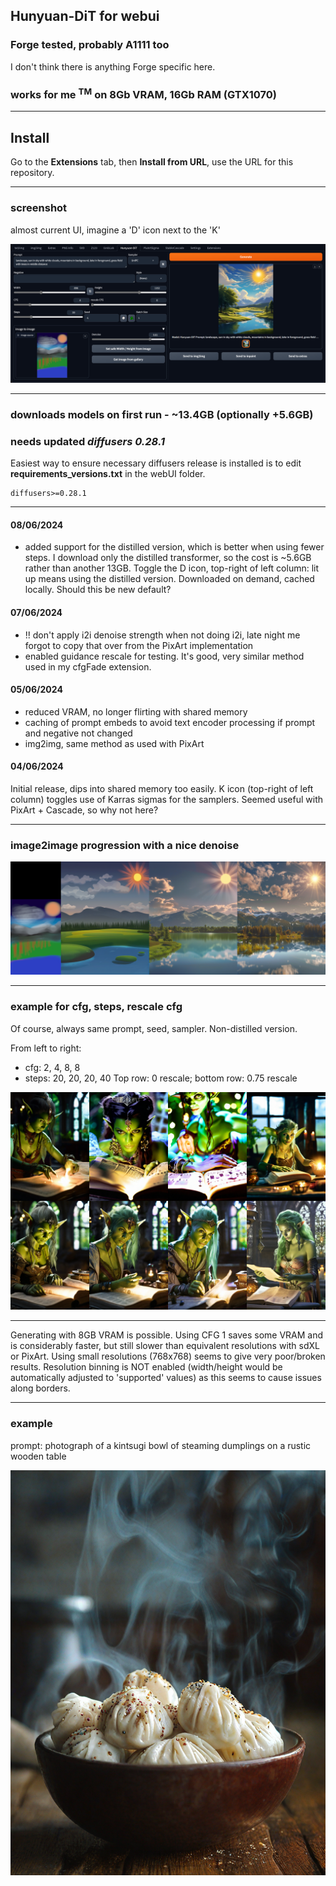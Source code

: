 ## Hunyuan-DiT for webui ##
### Forge tested, probably A1111 too ###
I don't think there is anything Forge specific here.
### works for me <sup>TM</sup> on 8Gb VRAM, 16Gb RAM (GTX1070) ###

---
## Install ##
Go to the **Extensions** tab, then **Install from URL**, use the URL for this repository.

---
### screenshot ###
almost current UI, imagine a 'D' icon next to the 'K'

![](screenshot.png "UI screenshot")


---
### downloads models on first run - ~13.4GB (optionally +5.6GB) ###
### needs updated *diffusers 0.28.1* ###

Easiest way to ensure necessary diffusers release is installed is to edit **requirements_versions.txt** in the webUI folder.
```
diffusers>=0.28.1
```

---
#### 08/06/2024 ####
* added support for the distilled version, which is better when using fewer steps. I download only the distilled transformer, so the cost is ~5.6GB rather than another 13GB. Toggle the D icon, top-right of left column: lit up means using the distilled version. Downloaded on demand, cached locally. Should this be new default?

#### 07/06/2024 ####
* !! don't apply i2i denoise strength when not doing i2i, late night me forgot to copy that over from the PixArt implementation
* enabled guidance rescale for testing. It's good, very similar method used in my cfgFade extension.

#### 05/06/2024 ####
* reduced VRAM, no longer flirting with shared memory
* caching of prompt embeds to avoid text encoder processing if prompt and negative not changed
* img2img, same method as used with PixArt

#### 04/06/2024 ####
Initial release, dips into shared memory too easily. K icon (top-right of left column) toggles use of Karras sigmas for the samplers. Seemed useful with PixArt + Cascade, so why not here?

---
### image2image progression with a nice denoise ###

![](i2i.png "image2image sequence")

---
### example for cfg, steps, rescale cfg ###
Of course, always same prompt, seed, sampler. Non-distilled version.

From left to right:
* cfg: 2, 4, 8, 8
* steps: 20, 20, 20, 40
Top row: 0 rescale; bottom row: 0.75 rescale

![](rescale.png "rescale CFG sequence")

---
Generating with 8GB VRAM is possible. Using CFG 1 saves some VRAM and is considerably faster, but still slower than equivalent resolutions with sdXL or PixArt. Using small resolutions (768x768) seems to give very poor/broken results. Resolution binning is NOT enabled (width/height would be automatically adjusted to 'supported' values) as this seems to cause issues along borders.

---

### example ###
prompt: photograph of a kintsugi bowl of steaming dumplings on a rustic wooden table

![](example.png "896x1152, SA-solver, 20 steps, CFG 1")
